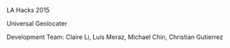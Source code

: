 LA Hacks 2015

Universal Geolocater

Development Team: Claire Li, Luis Meraz, Michael Chin, Christian Gutierrez
